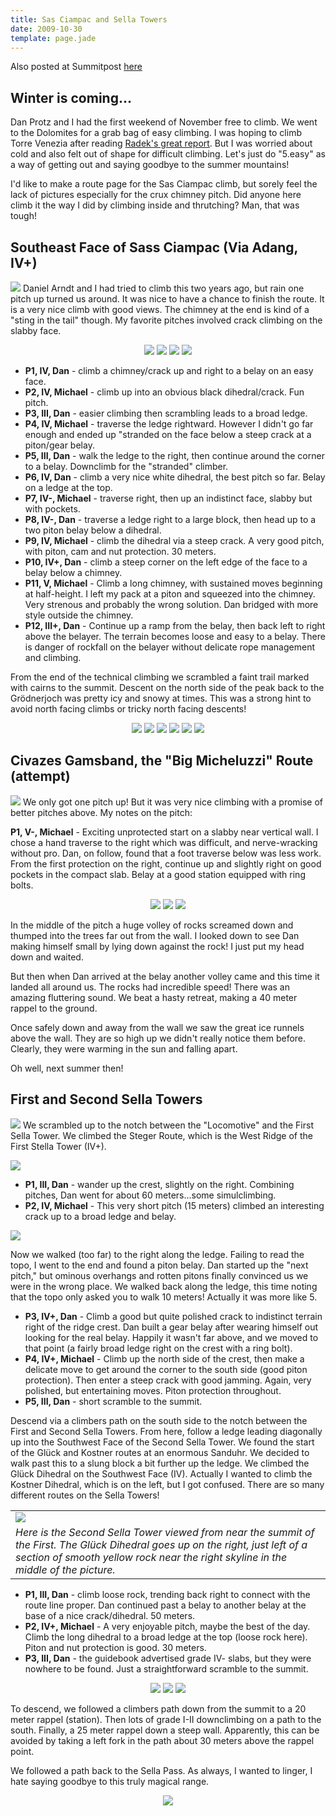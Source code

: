```yaml
---
title: Sas Ciampac and Sella Towers
date: 2009-10-30
template: page.jade
---
```



Also posted at Summitpost [here](http://www.summitpost.org/last-call-for-rock-climbs/572861)

Winter is coming...
---

Dan Protz and I had the first weekend of November free to climb. We went to the Dolomites for a grab bag of easy climbing. I was hoping to climb Torre Venezia after reading <a href="http://www.summitpost.org/trip-report/455263/euro-sampler.html#chapter_5">Radek's great report</a>. But I was worried about cold and also felt out of shape for difficult climbing. Let's just do "5.easy" as a way of getting out and saying goodbye to the summer mountains!

I'd like to make a route page for the Sas Ciampac climb, but sorely feel the lack of pictures especially for the crux chimney pitch. Did anyone here climb it the way I did by climbing inside and thrutching? Man, that was tough!

Southeast Face of Sass Ciampac (Via Adang, IV+)
---

<a href="http://www.flickr.com/photos/ripsawridge/4094312183/"><img src="http://farm3.static.flickr.com/2652/4094312183_a8d574c8e5.jpg"></a>
Daniel Arndt and I had tried to climb this two years ago, but rain one pitch up turned us around. It was nice to have a chance to finish the route. It is a very nice climb with good views. The chimney at the end is kind of a "sting in the tail" though. My favorite pitches involved crack climbing on the slabby face.

<center>
<a href="http://www.flickr.com/photos/ripsawridge/4095073094/"><img src="http://farm3.static.flickr.com/2799/4095073094_0386709a6f.jpg"></a>
<a href="http://www.flickr.com/photos/ripsawridge/4095073520/"><img src="http://farm3.static.flickr.com/2454/4095073520_1061418ea7.jpg"></a>
<a href="http://www.flickr.com/photos/ripsawridge/4094313561/"><img src="http://farm3.static.flickr.com/2576/4094313561_68c9520b56.jpg"></a>
<a href="http://www.flickr.com/photos/ripsawridge/4094314037/"><img src="http://farm3.static.flickr.com/2760/4094314037_aeec7a683b.jpg"></a>
</center>

<ul>
<li><b>P1, IV, Dan</b> - climb a chimney/crack up and right to a belay on an easy face.</li>
<li><b>P2, IV, Michael</b> - climb up into an obvious black dihedral/crack. Fun pitch.</li>
<li><b>P3, III, Dan</b> - easier climbing then scrambling leads to a broad ledge.</li>
<li><b>P4, IV, Michael</b> - traverse the ledge rightward. However I didn't go far enough and ended up "stranded on the face below a steep crack at a piton/gear belay.</li>
<li><b>P5, III, Dan</b> - walk the ledge to the right, then continue around the corner to a belay. Downclimb for the "stranded" climber.</li>
<li><b>P6, IV, Dan</b> - climb a very nice white dihedral, the best pitch so far. Belay on a ledge at the top.</li>
<li><b>P7, IV-, Michael</b> - traverse right, then up an indistinct face, slabby but with pockets.</li>
<li><b>P8, IV-, Dan</b> - traverse a ledge right to a large block, then head up to a two piton belay below a dihedral.</li>
<li><b>P9, IV, Michael</b> - climb the dihedral via a steep crack. A very good pitch, with piton, cam and nut protection. 30 meters.</li>
<li><b>P10, IV+, Dan</b> - climb a steep corner on the left edge of the face to a belay below a chimney.</li>
<li><b>P11, V, Michael</b> - Climb a long chimney, with sustained moves beginning at half-height. I left my pack at a piton and squeezed into the chimney. Very strenous and probably the wrong solution. Dan bridged with more style outside the chimney.</li>
<li><b>P12, III+, Dan</b> - Continue up a ramp from the belay, then back left to right above the belayer. The terrain becomes loose and easy to a belay. There is danger of rockfall on the belayer without delicate rope management and climbing.</li>
</ul>

From the end of the technical climbing we scrambled a faint trail marked with cairns to the summit. Descent on the north side of the peak back to the Grödnerjoch was pretty icy and snowy at times. This was a strong hint to avoid north facing climbs or tricky north facing descents!

<center>
<a href="http://www.flickr.com/photos/ripsawridge/4095074954/"><img src="http://farm3.static.flickr.com/2793/4095074954_8576941a9d.jpg"></a>
<a href="http://www.flickr.com/photos/ripsawridge/4095075448/"><img src="http://farm3.static.flickr.com/2772/4095075448_77b777bee4.jpg"></a>
<a href="http://www.flickr.com/photos/ripsawridge/4094315431/"><img src="http://farm3.static.flickr.com/2677/4094315431_5504cdca2d.jpg"></a>
<a href="http://www.flickr.com/photos/ripsawridge/4094315587/"><img src="http://farm3.static.flickr.com/2625/4094315587_4f566a976c.jpg"></a>
<a href="http://www.flickr.com/photos/ripsawridge/4094317293/"><img src="http://farm3.static.flickr.com/2587/4094317293_a5de767e52.jpg"></a>
<a href="http://www.flickr.com/photos/ripsawridge/4095071644/"><img src="http://farm3.static.flickr.com/2547/4095071644_073e53d154.jpg"></a>
</center>

Civazes Gamsband, the "Big Micheluzzi" Route (attempt)
---

<a href="http://www.flickr.com/photos/ripsawridge/4095078256/"><img src="http://farm3.static.flickr.com/2766/4095078256_e3695c20f3.jpg"></a>
We only got one pitch up! But it was very nice climbing with a promise of better pitches above. My notes on the pitch:

<b>P1, V-, Michael</b> - Exciting unprotected start on a slabby near vertical wall. I chose a hand traverse to the right which was difficult, and nerve-wracking without pro. Dan, on follow, found that a foot traverse below was less work. From the first protection on the right, continue up and slightly right on good pockets in the compact slab. Belay at a good station equipped with ring bolts.

<center>
<a href="http://www.flickr.com/photos/ripsawridge/4095078992/"><img src="http://farm3.static.flickr.com/2762/4095078992_11da548723.jpg"></a>
<a href="http://www.flickr.com/photos/ripsawridge/4094319199/"><img src="http://farm3.static.flickr.com/2551/4094319199_a179cbb8dc.jpg"></a>
<a href="http://www.flickr.com/photos/ripsawridge/4095080070/"><img src="http://farm3.static.flickr.com/2486/4095080070_c41989858b.jpg"></a>
</center>

In the middle of the pitch a huge volley of rocks screamed down and thumped into the trees far out from the wall. I looked down to see Dan making himself small by lying down against the rock! I just put my head down and waited.

But then when Dan arrived at the belay another volley came and this time it landed all around us. The rocks had incredible speed! There was an amazing fluttering sound. We beat a hasty retreat, making a 40 meter rappel to the ground.

Once safely down and away from the wall we saw the great ice runnels above the wall. They are so high up we didn't really notice them before. Clearly, they were warming in the sun and falling apart.

Oh well, next summer then!

First and Second Sella Towers
---

<a href="http://www.flickr.com/photos/ripsawridge/4095080600/"><img src="http://farm3.static.flickr.com/2795/4095080600_551c3263e4.jpg"></a>
We scrambled up to the notch between the "Locomotive" and the First Sella Tower. We climbed the Steger Route, which is the West Ridge of the First Stella Tower (IV+).

<a href="http://www.flickr.com/photos/ripsawridge/4095080992/"><img src="http://farm3.static.flickr.com/2758/4095080992_992703d1c0.jpg"></a>

<ul>
<li><b>P1, III, Dan</b> - wander up the crest, slightly on the right. Combining pitches, Dan went for about 60 meters...some simulclimbing.</li>
<li><b>P2, IV, Michael</b> - This very short pitch (15 meters) climbed an interesting crack up to a broad ledge and belay.</li>
</ul>

<a href="http://www.flickr.com/photos/ripsawridge/4094321653/"><img src="http://farm3.static.flickr.com/2611/4094321653_5d1ebca2fe.jpg"></a>

Now we walked (too far) to the right along the ledge. Failing to read the topo, I went to the end and found a piton belay. Dan started up the "next pitch," but ominous overhangs and rotten pitons finally convinced us we were in the wrong place. We walked back along the ledge, this time noting that the topo only asked you to walk 10 meters! Actually it was more like 5.

<ul>
<li><b>P3, IV+, Dan</b> - Climb a good but quite polished crack to indistinct terrain right of the ridge crest. Dan built a gear belay after wearing himself out looking for the real belay. Happily it wasn't far above, and we moved to that point (a fairly broad ledge right on the crest with a ring bolt).</li>
<li><b>P4, IV+, Michael</b> - Climb up the north side of the crest, then make a delicate move to get around the corner to the south side (good piton protection). Then enter a steep crack with good jamming. Again, very polished, but entertaining moves. Piton protection throughout.</li>
<li><b>P5, III, Dan</b> - short scramble to the summit.</li>
</ul>

Descend via a climbers path on the south side to the notch between the First and Second Sella Towers. From here, follow a ledge leading diagonally up into the Southwest Face of the Second Sella Tower. We found the start of the Glück and Kostner routes at an enormous Sanduhr. We decided to walk past this to a slung block a bit further up the ledge. We climbed the Glück Dihedral on the Southwest Face (IV). Actually I wanted to climb the Kostner Dihedral, which is on the left, but I got confused. There are so many different routes on the Sella Towers!

<table>
<tr><td><a href="http://www.flickr.com/photos/ripsawridge/4095083542/"><img src="http://farm3.static.flickr.com/2428/4095083542_53040b482b.jpg"></a></td></tr>
<tr><td><i>Here is the Second Sella Tower viewed from near the summit of the First. The Glück Dihedral goes up on the right, just left of a section of smooth yellow rock near the right skyline in the middle of the picture.</i>
</td></tr>
</table>

<ul>
<li><b>P1, III, Dan</b> - climb loose rock, trending back right to connect with the route line proper. Dan continued past a belay to another belay at the base of a nice crack/dihedral. 50 meters.</li>
<li><b>P2, IV+, Michael</b> - A very enjoyable pitch, maybe the best of the day. Climb the long dihedral to a broad ledge at the top (loose rock here). Piton and nut protection is good. 30 meters.</li>
<li><b>P3, III, Dan</b> - the guidebook advertised grade IV- slabs, but they were nowhere to be found. Just a straightforward scramble to the summit.</li>
</ul>

<center>
<a href="http://www.flickr.com/photos/ripsawridge/4095083912/"><img src="http://farm3.static.flickr.com/2494/4095083912_b8836e2380.jpg"></a>
<a href="http://www.flickr.com/photos/ripsawridge/4095084958/"><img src="http://farm3.static.flickr.com/2689/4095084958_35c257f734.jpg"></a>
<a href="http://www.flickr.com/photos/ripsawridge/4094325045/"><img src="http://farm3.static.flickr.com/2703/4094325045_5f11103309.jpg"></a>
</center>

To descend, we followed a climbers path down from the summit to a 20 meter
rappel (station). Then lots of grade I-II downclimbing on a path to the south. Finally, a 25 meter rappel down a steep wall. Apparently, this can be avoided by taking a left fork in the path about 30 meters above the rappel point.

We followed a path back to the Sella Pass. As always, I wanted to linger, I hate saying goodbye to this truly magical range.

<center>
<a href="http://www.flickr.com/photos/ripsawridge/4095085668/"><img src="http://farm3.static.flickr.com/2637/4095085668_6a2feea464.jpg"></a>                                      </center>
                                          

